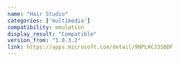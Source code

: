 ```yaml
---
name: "Hair Studio"
categories: ['multimedia']
compatibility: emulation
display_result: "Compatible"
version_from: "1.0.3.2"
link: https://apps.microsoft.com/detail/9NPLHCJ3SBDF
---
```

